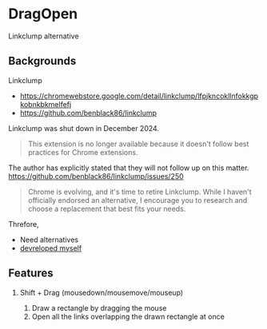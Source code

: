 # DragOpen

Linkclump alternative

## Backgrounds

Linkclump  
* https://chromewebstore.google.com/detail/linkclump/lfpjkncokllnfokkgpkobnkbkmelfefj  
* https://github.com/benblack86/linkclump

Linkclump was shut down in December 2024.

> This extension is no longer available because it doesn't follow best practices for Chrome extensions.  

The author has explicitly stated that they will not follow up on this matter.  
https://github.com/benblack86/linkclump/issues/250

> Chrome is evolving, and it's time to retire Linkclump. While I haven't officially endorsed an alternative, I encourage you to research and choose a replacement that best fits your needs.

Threfore,

* Need alternatives
* <u>devreloped myself</u>

## Features

1. Shift + Drag (mousedown/mousemove/mouseup) 

   1. Draw a rectangle by dragging the mouse
   1. Open all the links overlapping the drawn rectangle at once
